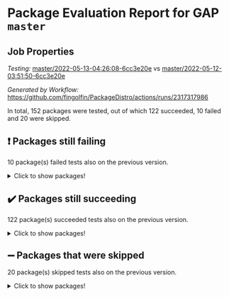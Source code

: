 # Package Evaluation Report for GAP `master`

## Job Properties

*Testing:* [master/2022-05-13-04:26:08-6cc3e20e](https://github.com/fingolfin/PackageDistro/blob/data/reports/master/2022-05-13-04:26:08-6cc3e20e) vs [master/2022-05-12-03:51:50-6cc3e20e](https://github.com/fingolfin/PackageDistro/blob/data/reports/master/2022-05-12-03:51:50-6cc3e20e)

*Generated by Workflow:* https://github.com/fingolfin/PackageDistro/actions/runs/2317317986

In total, 152 packages were tested, out of which 122 succeeded, 10 failed and 20 were skipped.

## :exclamation: Packages still failing

10 package(s) failed tests also on the previous version.
<details><summary>Click to show packages!</summary>
- fining 1.4.1 [(failure)](https://github.com/fingolfin/PackageDistro/runs/6417226279?check_suite_focus=true)
- francy 1.2.4 [(failure)](https://github.com/fingolfin/PackageDistro/runs/6417226542?check_suite_focus=true)
- hap 1.39 [(failure)](https://github.com/fingolfin/PackageDistro/runs/6417227055?check_suite_focus=true)
- normalizinterface 1.3.2 [(failure)](https://github.com/fingolfin/PackageDistro/runs/6417228404?check_suite_focus=true)
- packagemanager 1.2 [(failure)](https://github.com/fingolfin/PackageDistro/runs/6417228702?check_suite_focus=true)
- rcwa 4.6.4 [(failure)](https://github.com/fingolfin/PackageDistro/runs/6417229171?check_suite_focus=true)
- recog 1.3.2 [(failure)](https://github.com/fingolfin/PackageDistro/runs/6417229240?check_suite_focus=true)
- semigroups 4.0.0 [(failure)](https://github.com/fingolfin/PackageDistro/runs/6417229435?check_suite_focus=true)
- transgrp 3.6.1 [(failure)](https://github.com/fingolfin/PackageDistro/runs/6417230119?check_suite_focus=true)
- ugaly 4.0.2 [(failure)](https://github.com/fingolfin/PackageDistro/runs/6417230147?check_suite_focus=true)
</details>

## :heavy_check_mark: Packages still succeeding

122 package(s) succeeded tests also on the previous version.
<details><summary>Click to show packages!</summary>
- ace 5.4 [(success)](https://github.com/fingolfin/PackageDistro/runs/6417224639?check_suite_focus=true)
- aclib 1.3.2 [(success)](https://github.com/fingolfin/PackageDistro/runs/6417224661?check_suite_focus=true)
- agt 0.2 [(success)](https://github.com/fingolfin/PackageDistro/runs/6417224707?check_suite_focus=true)
- alnuth 3.2.1 [(success)](https://github.com/fingolfin/PackageDistro/runs/6417224769?check_suite_focus=true)
- anupq 3.2.6 [(success)](https://github.com/fingolfin/PackageDistro/runs/6417224821?check_suite_focus=true)
- atlasrep 2.1.2 [(success)](https://github.com/fingolfin/PackageDistro/runs/6417224877?check_suite_focus=true)
- autodoc 2022.03.10 [(success)](https://github.com/fingolfin/PackageDistro/runs/6417224916?check_suite_focus=true)
- automata 1.15 [(success)](https://github.com/fingolfin/PackageDistro/runs/6417224957?check_suite_focus=true)
- automgrp 1.3.2 [(success)](https://github.com/fingolfin/PackageDistro/runs/6417225006?check_suite_focus=true)
- autpgrp 1.10.2 [(success)](https://github.com/fingolfin/PackageDistro/runs/6417225067?check_suite_focus=true)
- cap 2022.05-01 [(success)](https://github.com/fingolfin/PackageDistro/runs/6417225128?check_suite_focus=true)
- caratinterface 2.3.3 [(success)](https://github.com/fingolfin/PackageDistro/runs/6417225180?check_suite_focus=true)
- cddinterface 2020.06.24 [(success)](https://github.com/fingolfin/PackageDistro/runs/6417225235?check_suite_focus=true)
- circle 1.6.5 [(success)](https://github.com/fingolfin/PackageDistro/runs/6417225287?check_suite_focus=true)
- cohomolo 1.6.10 [(success)](https://github.com/fingolfin/PackageDistro/runs/6417225334?check_suite_focus=true)
- congruence 1.2.4 [(success)](https://github.com/fingolfin/PackageDistro/runs/6417225376?check_suite_focus=true)
- corelg 1.56 [(success)](https://github.com/fingolfin/PackageDistro/runs/6417225418?check_suite_focus=true)
- crime 1.6 [(success)](https://github.com/fingolfin/PackageDistro/runs/6417225466?check_suite_focus=true)
- crisp 1.4.5 [(success)](https://github.com/fingolfin/PackageDistro/runs/6417225503?check_suite_focus=true)
- crypting 0.10 [(success)](https://github.com/fingolfin/PackageDistro/runs/6417225542?check_suite_focus=true)
- cryst 4.1.24 [(success)](https://github.com/fingolfin/PackageDistro/runs/6417225585?check_suite_focus=true)
- crystcat 1.1.9 [(success)](https://github.com/fingolfin/PackageDistro/runs/6417225630?check_suite_focus=true)
- ctbllib 1.3.4 [(success)](https://github.com/fingolfin/PackageDistro/runs/6417225679?check_suite_focus=true)
- cubefree 1.19 [(success)](https://github.com/fingolfin/PackageDistro/runs/6417225713?check_suite_focus=true)
- curlinterface 2.2.2 [(success)](https://github.com/fingolfin/PackageDistro/runs/6417225754?check_suite_focus=true)
- cvec 2.7.5 [(success)](https://github.com/fingolfin/PackageDistro/runs/6417225799?check_suite_focus=true)
- datastructures 0.2.7 [(success)](https://github.com/fingolfin/PackageDistro/runs/6417225838?check_suite_focus=true)
- deepthought 1.0.5 [(success)](https://github.com/fingolfin/PackageDistro/runs/6417225898?check_suite_focus=true)
- design 1.7 [(success)](https://github.com/fingolfin/PackageDistro/runs/6417225939?check_suite_focus=true)
- difsets 2.3.1 [(success)](https://github.com/fingolfin/PackageDistro/runs/6417225973?check_suite_focus=true)
- digraphs 1.5.2 [(success)](https://github.com/fingolfin/PackageDistro/runs/6417226033?check_suite_focus=true)
- edim 1.3.5 [(success)](https://github.com/fingolfin/PackageDistro/runs/6417226052?check_suite_focus=true)
- example 4.3.1 [(success)](https://github.com/fingolfin/PackageDistro/runs/6417226092?check_suite_focus=true)
- factint 1.6.3 [(success)](https://github.com/fingolfin/PackageDistro/runs/6417226118?check_suite_focus=true)
- ferret 1.0.7 [(success)](https://github.com/fingolfin/PackageDistro/runs/6417226157?check_suite_focus=true)
- fga 1.4.0 [(success)](https://github.com/fingolfin/PackageDistro/runs/6417226248?check_suite_focus=true)
- float 1.0.3 [(success)](https://github.com/fingolfin/PackageDistro/runs/6417226355?check_suite_focus=true)
- format 1.4.3 [(success)](https://github.com/fingolfin/PackageDistro/runs/6417226404?check_suite_focus=true)
- forms 1.2.7 [(success)](https://github.com/fingolfin/PackageDistro/runs/6417226442?check_suite_focus=true)
- fplsa 1.2.5 [(success)](https://github.com/fingolfin/PackageDistro/runs/6417226478?check_suite_focus=true)
- fr 2.4.8 [(success)](https://github.com/fingolfin/PackageDistro/runs/6417226503?check_suite_focus=true)
- fwtree 1.3 [(success)](https://github.com/fingolfin/PackageDistro/runs/6417226577?check_suite_focus=true)
- gbnp 1.0.5 [(success)](https://github.com/fingolfin/PackageDistro/runs/6417226606?check_suite_focus=true)
- generalizedmorphismsforcap 2022.03-03 [(success)](https://github.com/fingolfin/PackageDistro/runs/6417226649?check_suite_focus=true)
- genss 1.6.6 [(success)](https://github.com/fingolfin/PackageDistro/runs/6417226694?check_suite_focus=true)
- gradedringforhomalg 2022.03-01 [(success)](https://github.com/fingolfin/PackageDistro/runs/6417226757?check_suite_focus=true)
- grape 4.8.5 [(success)](https://github.com/fingolfin/PackageDistro/runs/6417226814?check_suite_focus=true)
- groupoids 1.69 [(success)](https://github.com/fingolfin/PackageDistro/runs/6417226861?check_suite_focus=true)
- grpconst 2.6.2 [(success)](https://github.com/fingolfin/PackageDistro/runs/6417226913?check_suite_focus=true)
- guarana 0.96.3 [(success)](https://github.com/fingolfin/PackageDistro/runs/6417226955?check_suite_focus=true)
- guava 3.16 [(success)](https://github.com/fingolfin/PackageDistro/runs/6417227012?check_suite_focus=true)
- hapcryst 0.1.14 [(success)](https://github.com/fingolfin/PackageDistro/runs/6417227110?check_suite_focus=true)
- hecke 1.5.3 [(success)](https://github.com/fingolfin/PackageDistro/runs/6417227157?check_suite_focus=true)
- help 3.5 [(success)](https://github.com/fingolfin/PackageDistro/runs/6417227212?check_suite_focus=true)
- idrel 2.43 [(success)](https://github.com/fingolfin/PackageDistro/runs/6417227255?check_suite_focus=true)
- images 1.3.1 [(success)](https://github.com/fingolfin/PackageDistro/runs/6417227320?check_suite_focus=true)
- intpic 0.2.4 [(success)](https://github.com/fingolfin/PackageDistro/runs/6417227359?check_suite_focus=true)
- io 4.7.2 [(success)](https://github.com/fingolfin/PackageDistro/runs/6417227400?check_suite_focus=true)
- irredsol 1.4.3 [(success)](https://github.com/fingolfin/PackageDistro/runs/6417227447?check_suite_focus=true)
- json 2.1.0 [(success)](https://github.com/fingolfin/PackageDistro/runs/6417227490?check_suite_focus=true)
- jupyterkernel 1.4.1 [(success)](https://github.com/fingolfin/PackageDistro/runs/6417227536?check_suite_focus=true)
- jupyterviz 1.5.1 [(success)](https://github.com/fingolfin/PackageDistro/runs/6417227576?check_suite_focus=true)
- kan 1.34 [(success)](https://github.com/fingolfin/PackageDistro/runs/6417227616?check_suite_focus=true)
- kbmag 1.5.9 [(success)](https://github.com/fingolfin/PackageDistro/runs/6417227657?check_suite_focus=true)
- laguna 3.9.5 [(success)](https://github.com/fingolfin/PackageDistro/runs/6417227704?check_suite_focus=true)
- liealgdb 2.2.1 [(success)](https://github.com/fingolfin/PackageDistro/runs/6417227745?check_suite_focus=true)
- liepring 2.6 [(success)](https://github.com/fingolfin/PackageDistro/runs/6417227800?check_suite_focus=true)
- liering 2.4.2 [(success)](https://github.com/fingolfin/PackageDistro/runs/6417227843?check_suite_focus=true)
- linearalgebraforcap 2022.04-02 [(success)](https://github.com/fingolfin/PackageDistro/runs/6417227894?check_suite_focus=true)
- loops 3.4.1 [(success)](https://github.com/fingolfin/PackageDistro/runs/6417227928?check_suite_focus=true)
- lpres 1.0.3 [(success)](https://github.com/fingolfin/PackageDistro/runs/6417227968?check_suite_focus=true)
- majoranaalgebras 1.4 [(success)](https://github.com/fingolfin/PackageDistro/runs/6417228002?check_suite_focus=true)
- mapclass 1.4.5 [(success)](https://github.com/fingolfin/PackageDistro/runs/6417228045?check_suite_focus=true)
- matgrp 0.64 [(success)](https://github.com/fingolfin/PackageDistro/runs/6417228090?check_suite_focus=true)
- modisom 2.5.2 [(success)](https://github.com/fingolfin/PackageDistro/runs/6417228125?check_suite_focus=true)
- modulepresentationsforcap 2022.03-02 [(success)](https://github.com/fingolfin/PackageDistro/runs/6417228165?check_suite_focus=true)
- monoidalcategories 2022.04-04 [(success)](https://github.com/fingolfin/PackageDistro/runs/6417228200?check_suite_focus=true)
- nconvex 2020.11-04 [(success)](https://github.com/fingolfin/PackageDistro/runs/6417228250?check_suite_focus=true)
- nilmat 1.4.1 [(success)](https://github.com/fingolfin/PackageDistro/runs/6417228300?check_suite_focus=true)
- nock 1.5 [(success)](https://github.com/fingolfin/PackageDistro/runs/6417228346?check_suite_focus=true)
- nq 2.5.8 [(success)](https://github.com/fingolfin/PackageDistro/runs/6417228459?check_suite_focus=true)
- numericalsgps 1.3.0 [(success)](https://github.com/fingolfin/PackageDistro/runs/6417228519?check_suite_focus=true)
- openmath 11.5.1 [(success)](https://github.com/fingolfin/PackageDistro/runs/6417228577?check_suite_focus=true)
- orb 4.8.4 [(success)](https://github.com/fingolfin/PackageDistro/runs/6417228658?check_suite_focus=true)
- patternclass 2.4.2 [(success)](https://github.com/fingolfin/PackageDistro/runs/6417228757?check_suite_focus=true)
- permut 2.0.4 [(success)](https://github.com/fingolfin/PackageDistro/runs/6417228797?check_suite_focus=true)
- polenta 1.3.10 [(success)](https://github.com/fingolfin/PackageDistro/runs/6417228846?check_suite_focus=true)
- polymaking 0.8.6 [(success)](https://github.com/fingolfin/PackageDistro/runs/6417228901?check_suite_focus=true)
- primgrp 3.4.1 [(success)](https://github.com/fingolfin/PackageDistro/runs/6417228941?check_suite_focus=true)
- profiling 2.5.0 [(success)](https://github.com/fingolfin/PackageDistro/runs/6417228996?check_suite_focus=true)
- qpa 1.33 [(success)](https://github.com/fingolfin/PackageDistro/runs/6417229040?check_suite_focus=true)
- quagroup 1.8.3 [(success)](https://github.com/fingolfin/PackageDistro/runs/6417229081?check_suite_focus=true)
- radiroot 2.9 [(success)](https://github.com/fingolfin/PackageDistro/runs/6417229134?check_suite_focus=true)
- rds 1.8 [(success)](https://github.com/fingolfin/PackageDistro/runs/6417229208?check_suite_focus=true)
- repndecomp 1.2.1 [(success)](https://github.com/fingolfin/PackageDistro/runs/6417229280?check_suite_focus=true)
- repsn 3.1.0 [(success)](https://github.com/fingolfin/PackageDistro/runs/6417229323?check_suite_focus=true)
- resclasses 4.7.2 [(success)](https://github.com/fingolfin/PackageDistro/runs/6417229352?check_suite_focus=true)
- scscp 2.3.1 [(success)](https://github.com/fingolfin/PackageDistro/runs/6417229385?check_suite_focus=true)
- sglppow 2.2 [(success)](https://github.com/fingolfin/PackageDistro/runs/6417229490?check_suite_focus=true)
- sgpviz 0.999.5 [(success)](https://github.com/fingolfin/PackageDistro/runs/6417229536?check_suite_focus=true)
- simpcomp 2.1.14 [(success)](https://github.com/fingolfin/PackageDistro/runs/6417229579?check_suite_focus=true)
- singular 2020.12.18 [(success)](https://github.com/fingolfin/PackageDistro/runs/6417229613?check_suite_focus=true)
- sla 1.5.3 [(success)](https://github.com/fingolfin/PackageDistro/runs/6417229654?check_suite_focus=true)
- smallgrp 1.5 [(success)](https://github.com/fingolfin/PackageDistro/runs/6417229695?check_suite_focus=true)
- smallsemi 0.6.13 [(success)](https://github.com/fingolfin/PackageDistro/runs/6417229757?check_suite_focus=true)
- sonata 2.9.4 [(success)](https://github.com/fingolfin/PackageDistro/runs/6417229807?check_suite_focus=true)
- sophus 1.25 [(success)](https://github.com/fingolfin/PackageDistro/runs/6417229865?check_suite_focus=true)
- spinsym 1.5.2 [(success)](https://github.com/fingolfin/PackageDistro/runs/6417229912?check_suite_focus=true)
- symbcompcc 1.3.2 [(success)](https://github.com/fingolfin/PackageDistro/runs/6417229945?check_suite_focus=true)
- thelma 1.3 [(success)](https://github.com/fingolfin/PackageDistro/runs/6417229991?check_suite_focus=true)
- tomlib 1.2.9 [(success)](https://github.com/fingolfin/PackageDistro/runs/6417230035?check_suite_focus=true)
- toric 1.9.5 [(success)](https://github.com/fingolfin/PackageDistro/runs/6417230083?check_suite_focus=true)
- unipot 1.5 [(success)](https://github.com/fingolfin/PackageDistro/runs/6417230171?check_suite_focus=true)
- unitlib 4.1.0 [(success)](https://github.com/fingolfin/PackageDistro/runs/6417230205?check_suite_focus=true)
- utils 0.72 [(success)](https://github.com/fingolfin/PackageDistro/runs/6417230244?check_suite_focus=true)
- uuid 0.7 [(success)](https://github.com/fingolfin/PackageDistro/runs/6417230300?check_suite_focus=true)
- walrus 0.9991 [(success)](https://github.com/fingolfin/PackageDistro/runs/6417230344?check_suite_focus=true)
- wedderga 4.10.2 [(success)](https://github.com/fingolfin/PackageDistro/runs/6417230398?check_suite_focus=true)
- xmod 2.88 [(success)](https://github.com/fingolfin/PackageDistro/runs/6417230445?check_suite_focus=true)
- xmodalg 1.22 [(success)](https://github.com/fingolfin/PackageDistro/runs/6417230491?check_suite_focus=true)
- yangbaxter 0.10.0 [(success)](https://github.com/fingolfin/PackageDistro/runs/6417230534?check_suite_focus=true)
- zeromqinterface 0.13 [(success)](https://github.com/fingolfin/PackageDistro/runs/6417230569?check_suite_focus=true)
</details>

## :heavy_minus_sign: Packages that were skipped

20 package(s) skipped tests also on the previous version.
<details><summary>Click to show packages!</summary>
- 4ti2interface 2022.03-01 [(skipped)](https://github.com/fingolfin/PackageDistro/runs/6417149124?check_suite_focus=true)
- browse 1.8.14 [(skipped)](https://github.com/fingolfin/PackageDistro/runs/6417149124?check_suite_focus=true)
- examplesforhomalg 2022.03-01 [(skipped)](https://github.com/fingolfin/PackageDistro/runs/6417149124?check_suite_focus=true)
- gapdoc 1.6.5 [(skipped)](https://github.com/fingolfin/PackageDistro/runs/6417149124?check_suite_focus=true)
- gauss 2022.03-01 [(skipped)](https://github.com/fingolfin/PackageDistro/runs/6417149124?check_suite_focus=true)
- gaussforhomalg 2022.03-01 [(skipped)](https://github.com/fingolfin/PackageDistro/runs/6417149124?check_suite_focus=true)
- gradedmodules 2022.03-01 [(skipped)](https://github.com/fingolfin/PackageDistro/runs/6417149124?check_suite_focus=true)
- homalg 2022.03-01 [(skipped)](https://github.com/fingolfin/PackageDistro/runs/6417149124?check_suite_focus=true)
- homalgtocas 2022.03-01 [(skipped)](https://github.com/fingolfin/PackageDistro/runs/6417149124?check_suite_focus=true)
- io_forhomalg 2022.03-01 [(skipped)](https://github.com/fingolfin/PackageDistro/runs/6417149124?check_suite_focus=true)
- itc 1.5.1 [(skipped)](https://github.com/fingolfin/PackageDistro/runs/6417149124?check_suite_focus=true)
- localizeringforhomalg 2022.03-01 [(skipped)](https://github.com/fingolfin/PackageDistro/runs/6417149124?check_suite_focus=true)
- matricesforhomalg 2022.04-01 [(skipped)](https://github.com/fingolfin/PackageDistro/runs/6417149124?check_suite_focus=true)
- modules 2022.03-01 [(skipped)](https://github.com/fingolfin/PackageDistro/runs/6417149124?check_suite_focus=true)
- polycyclic 2.16 [(skipped)](https://github.com/fingolfin/PackageDistro/runs/6417149124?check_suite_focus=true)
- ringsforhomalg 2022.04-01 [(skipped)](https://github.com/fingolfin/PackageDistro/runs/6417149124?check_suite_focus=true)
- sco 2022.03-01 [(skipped)](https://github.com/fingolfin/PackageDistro/runs/6417149124?check_suite_focus=true)
- toolsforhomalg 2022.04-03 [(skipped)](https://github.com/fingolfin/PackageDistro/runs/6417149124?check_suite_focus=true)
- toricvarieties 2022.03.23 [(skipped)](https://github.com/fingolfin/PackageDistro/runs/6417149124?check_suite_focus=true)
- xgap 4.31 [(skipped)](https://github.com/fingolfin/PackageDistro/runs/6417149124?check_suite_focus=true)
</details>

